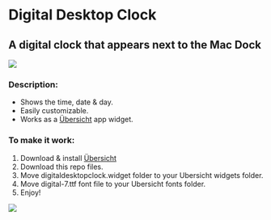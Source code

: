 # Digital Desktop Clock
## A digital clock that appears next to the Mac Dock

![](https://i.imgur.com/K8ZhrwA.png)

### Description:
* Shows the time, date & day.
* Easily customizable.
* Works as a [Übersicht](http://tracesof.net/uebersicht/) app widget.

### To make it work:
1. Download & install [Übersicht](http://tracesof.net/uebersicht/)
2. Download this repo files.
3. Move digitaldesktopclock.widget folder to your Ubersicht widgets folder.
4. Move digital-7.ttf font file to your Ubersicht fonts folder.
5. Enjoy!

![](https://i.imgur.com/PqMaqgh.png)
